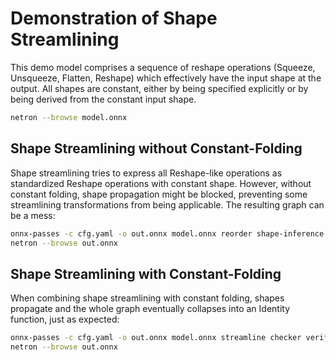 # Demonstration of Shape Streamlining
This demo model comprises a sequence of reshape operations (Squeeze, Unsqueeze,
Flatten, Reshape) which effectively have the input shape at the output. All
shapes are constant, either by being specified explicitly or by being derived
from the constant input shape.
```bash
netron --browse model.onnx
```

## Shape Streamlining without Constant-Folding
Shape streamlining tries to express all Reshape-like operations as standardized
Reshape operations with constant shape. However, without constant folding, shape
propagation might be blocked, preventing some streamlining transformations from
being applicable. The resulting graph can be a mess:
```bash
onnx-passes -c cfg.yaml -o out.onnx model.onnx reorder shape-inference cleanup checker verify
netron --browse out.onnx
```

## Shape Streamlining with Constant-Folding
When combining shape streamlining with constant folding, shapes propagate and
the whole graph eventually collapses into an Identity function, just as
expected:
```bash
onnx-passes -c cfg.yaml -o out.onnx model.onnx streamline checker verify
netron --browse out.onnx
```
